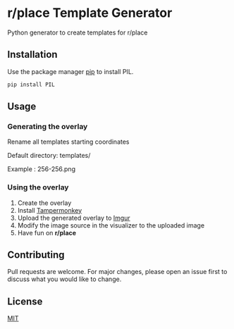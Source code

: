 # r/place Template Generator

Python generator to create templates for r/place

## Installation

Use the package manager [pip](https://pip.pypa.io/en/stable/) to install PIL.

```bash
pip install PIL
```

## Usage

### Generating the overlay

Rename all templates starting coordinates

Default directory: templates/

Example : 256-256.png

### Using the overlay

1. Create the overlay
1. Install [Tampermonkey](https://www.tampermonkey.net/)
2. Upload the generated overlay to [Imgur](https://imgur.com/upload)
3. Modify the image source in the visualizer to the uploaded image
4. Have fun on **r/place**


## Contributing
Pull requests are welcome. For major changes, please open an issue first to discuss what you would like to change.

## License
[MIT](https://choosealicense.com/licenses/mit/)
